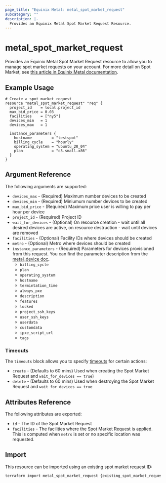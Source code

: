 ```yaml
---
page_title: "Equinix Metal: metal_spot_market_request"
subcategory: ""
description: |-
  Provides an Equinix Metal Spot Market Request Resource.
---
```


# metal\_spot\_market\_request

Provides an Equinix Metal Spot Market Request resource to allow you to
manage spot market requests on your account. For more detail on Spot Market, see [this article in Equinix Metal documentation](https://metal.equinix.com/developers/docs/deploy/spot-market/).

## Example Usage

```hcl
# Create a spot market request
resource "metal_spot_market_request" "req" {
  project_id    = local.project_id
  max_bid_price = 0.03
  facilities    = ["ny5"]
  devices_min   = 1
  devices_max   = 1

  instance_parameters {
    hostname         = "testspot"
    billing_cycle    = "hourly"
    operating_system = "ubuntu_20_04"
    plan             = "c3.small.x86"
  }
}
```

## Argument Reference

The following arguments are supported:

* `devices_max` - (Required) Maximum number devices to be created
* `devices_min` - (Required) Miniumum number devices to be created
* `max_bid_price` - (Required) Maximum price user is willing to pay per hour per device
* `project_id` - (Required) Project ID
* `wait_for_devices` - (Optional) On resource creation - wait until all desired devices are active, on resource destruction - wait until devices are removed
* `facilities` - (Optional) Facility IDs where devices should be created
* `metro` - (Optional) Metro where devices should be created
* `instance_parameters` - (Required) Parameters for devices provisioned from this request. You can find the parameter description from the [metal_device doc](device.md).
  * `billing_cycle`
  * `plan`
  * `operating_system`
  * `hostname`
  * `termintation_time`
  * `always_pxe`
  * `description`
  * `features`
  * `locked`
  * `project_ssh_keys`
  * `user_ssh_keys`
  * `userdata`
  * `customdata`
  * `ipxe_script_url`
  * `tags`

### Timeouts

The `timeouts` block allows you to specify [timeouts](https://www.terraform.io/docs/configuration/resources.html#operation-timeouts) for certain actions:

* `create` - (Defaults to 60 mins) Used when creating the Spot Market Request and `wait_for_devices == true`)
* `delete` - (Defaults to 60 mins) Used when destroying the Spot Market Request and `wait for devices == true`

## Attributes Reference

The following attributes are exported:

* `id` - The ID of the Spot Market Request
* `facilities` - The facilities where the Spot Market Request is applied. This is computed when `metro` is set or no specific location was requested.

## Import

This resource can be imported using an existing spot market request ID:

```sh
terraform import metal_spot_market_request {existing_spot_market_request_id}
```
